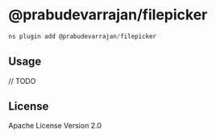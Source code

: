 # @prabudevarrajan/filepicker

```javascript
ns plugin add @prabudevarrajan/filepicker
```

## Usage

// TODO

## License

Apache License Version 2.0
